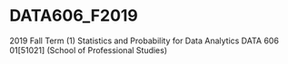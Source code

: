 # DATA606_F2019
2019 Fall Term (1) Statistics and Probability for Data Analytics DATA 606 01[51021] (School of Professional Studies)
